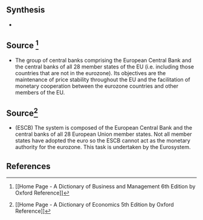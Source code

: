 ## Synthesis
- 
## Source [^1]
- The group of central banks comprising the European Central Bank and the central banks of all 28 member states of the EU (i.e. including those countries that are not in the eurozone). Its objectives are the maintenance of price stability throughout the EU and the facilitation of monetary cooperation between the eurozone countries and other members of the EU.
## Source[^2]
- (ESCB) The system is composed of the European Central Bank and the central banks of all 28 European Union member states. Not all member states have adopted the euro so the ESCB cannot act as the monetary authority for the eurozone. This task is undertaken by the Eurosystem.
## References

[^1]: [[Home Page - A Dictionary of Business and Management 6th Edition by Oxford Reference]]
[^2]: [[Home Page - A Dictionary of Economics 5th Edition by Oxford Reference]]